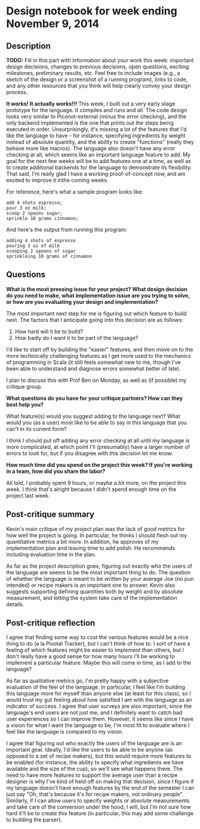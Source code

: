 # Design notebook for week ending November 9, 2014

## Description

**TODO:** Fill in this part with information about your work this week:
important design decisions, changes to previous decisions, open questions,
exciting milestones, preliminary results, etc. Feel free to include images
(e.g., a sketch of the design or a screenshot of a running program), links to
code, and any other resources that you think will help clearly convey your
design process.

**It works! It actually works!!!**
This week, I built out a very early stage prototype for the language. It compiles and runs and all. The code design looks very similar to Piconot-external (minus the error checking), and the only backend implemented is the one that prints out the steps being executed in order. Unsurprisingly, it's missing a lot of the features that I'd like the language to have - for instance, specifying ingredients by weight instead of absolute quantity, and the ability to create "functions" (really they behave more like macros). The language also doesn't have any error checking at all, which seems like an important language feature to add. My goal for the next few weeks will be to add features one at a time, as well as to create additional backends for the language to demonstrate its flexibility. That said, I'm really glad I have a working proof-of-concept now, and am excited to improve it inthe coming weeks. 

For reference, here's what a sample program looks like:

```
add 4 shots espresso;
pour 3 oz milk;
scoop 2 spoons sugar;
sprinkle 10 grams cinnamon;
```

And here's the output from running this program:

```
adding 4 shots of espresso
pouring 3 oz of milk
scooping 2 spoons of sugar
sprinkleing 10 grams of cinnamon
```

## Questions

**What is the most pressing issue for your project? What design decision do
you need to make, what implementation issue are you trying to solve, or how
are you evaluating your design and implementation?**

The most important next step for me is figuring out which feature to build next. The factors that I anticipate going into this decision are as follows:

1. How hard will it be to build?
2. How badly do I want it to be part of the language?

I'd like to start off by building the "easier" features, and then move on to the more techinically challenging features as I get more used to the mechanics of programming in Scala (it still feels somewhat new to me, though I've been able to understand and diagnose errors somewhat better of late).

I plan to discuss this with Prof Ben on Monday, as well as (if possible) my critique group. 

**What questions do you have for your critique partners? How can they best help
you?**

What feature(s) would you suggest adding to the language next? What would you (as a user) most like to be able to say in this language that you can't in its current form?

I think I should put off adding any error checking at all until my language is more complicated, at which point I'll (presumably) have a larger number of errors to look for, but if you disagree with this decision let me know.

**How much time did you spend on the project this week? If you're working in a
team, how did you share the labor?**

All told, I probably spent 9 hours, or maybe a bit more, on the project this week. I think that's alright because I didn't spend enough time on the project last week. 

## Post-critique summary

Kevin's main critique of my project plan was the lack of good metrics for how well the project is going. In particular, he thinks I should flesh out my quantitative metrics a bit more. In addition, he approves of my implementation plan and leaving time to add polish. He recommends including evaluation time in the plan. 

As far as the project description goes, figuring out exactly who the users of the language are seems to be the most important thing to do. The question of whether the language is meant to be written by your average Joe (no pun intended) or recipe makers is an important one to answer. Kevin also suggests supporting defining quantities both by weight and by absolute measurement, and letting the system take care of the implementation details.

## Post-critique reflection

I agree that finding some way to cost the various features would be a nice thing to do (a la Pivotal Tracker), but I can't think of how to. I sort of have a feeling of which features might be easier to implement than others, but I don't really have a good sense for how many hours I'll be working to implement a particular feature. Maybe this will come in time, as I add to the language?

As far as qualitative metrics go, I'm pretty happy with a subjective evaluation of the feel of the language. In particular, I feel like I'm building this language more for myself than anyone else (at least for this class), so I would trust my gut feeling about how satisfied I am with the language as an indicator of success. I agree that user surveys are also important, since the language's end users are not just me, and I definitely want to catch bad user experiences so I can improve them. However, it seems like since I have a vision for what I want the language to be, I'm most fit to evaluate where I feel like the language is compared to my vision.

I agree that figuring out who exactly the users of the language are is an important goal. Ideally, I'd like the users to be able to be anyone (as opposed to a set of recipe makers), but this would require more features to be enabled (for instance, the ability to specify what ingredients we have available and the size of the cup), so we'll see what happens there. The need to have more features to support the average user than a recipe designer is why I've kind of held off on making that decision, since I figure if my language doesn't have enough features by the end of the semester I can just say "Oh, that's because it's for recipe makers, not ordinary people". Similarly, if I can allow users to specify weights or absolute measurements and take care of the conversion under the hood, I will, but I'm not sure how hard it'll be to create this feature (in particular, this may add some challenge to building the parser). 